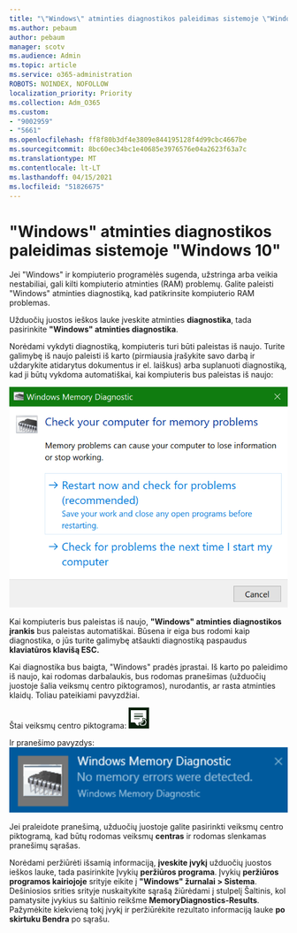 ```yaml
---
title: "\"Windows\" atminties diagnostikos paleidimas sistemoje \"Windows 10\""
ms.author: pebaum
author: pebaum
manager: scotv
ms.audience: Admin
ms.topic: article
ms.service: o365-administration
ROBOTS: NOINDEX, NOFOLLOW
localization_priority: Priority
ms.collection: Adm_O365
ms.custom:
- "9002959"
- "5661"
ms.openlocfilehash: ff8f80b3df4e3809e844195128f4d99cbc4667be
ms.sourcegitcommit: 8bc60ec34bc1e40685e3976576e04a2623f63a7c
ms.translationtype: MT
ms.contentlocale: lt-LT
ms.lasthandoff: 04/15/2021
ms.locfileid: "51826675"
---
```

# <a name="run-windows-memory-diagnostics-in-windows-10"></a>"Windows" atminties diagnostikos paleidimas sistemoje "Windows 10"

Jei "Windows" ir kompiuterio programėlės sugenda, užstringa arba veikia nestabiliai, gali kilti kompiuterio atminties (RAM) problemų. Galite paleisti "Windows" atminties diagnostiką, kad patikrinsite kompiuterio RAM problemas.

Užduočių juostos ieškos lauke įveskite atminties **diagnostika**, tada pasirinkite **"Windows" atminties diagnostika**. 

Norėdami vykdyti diagnostiką, kompiuteris turi būti paleistas iš naujo. Turite galimybę iš naujo paleisti iš karto (pirmiausia įrašykite savo darbą ir uždarykite atidarytus dokumentus ir el. laiškus) arba suplanuoti diagnostiką, kad ji būtų vykdoma automatiškai, kai kompiuteris bus paleistas iš naujo:

!["Windows" atminties diagnostika](media/windows-memory-diagnostic.png)

Kai kompiuteris bus paleistas iš naujo, **"Windows" atminties diagnostikos įrankis** bus paleistas automatiškai. Būsena ir eiga bus rodomi kaip diagnostika, o jūs turite galimybę atšaukti diagnostiką paspaudus **klaviatūros klavišą ESC.**

Kai diagnostika bus baigta, "Windows" pradės įprastai.
Iš karto po paleidimo iš naujo, kai rodomas  darbalaukis, bus rodomas pranešimas (užduočių juostoje šalia veiksmų centro piktogramos), nurodantis, ar rasta atminties klaidų. Toliau pateikiami pavyzdžiai.

Štai veiksmų centro piktograma: ![Veiksmų centro piktograma](media/action-center-icon.png) 

Ir pranešimo pavyzdys: ![Nėra atminties klaidų](media/no-memory-errors.png)

Jei praleidote pranešimą, užduočių juostoje galite pasirinkti veiksmų centro piktogramą, kad būtų rodomas veiksmų **centras** ir rodomas slenkamas pranešimų sąrašas. 

Norėdami peržiūrėti išsamią informaciją, **įveskite įvykį** užduočių juostos ieškos lauke, tada pasirinkite Įvykių **peržiūros programa**. Įvykių **peržiūros programos kairiojoje** srityje eikite į **"Windows" žurnalai > Sistema**. Dešiniosios srities srityje nuskaitykite sąrašą žiūrėdami į stulpelį Šaltinis, kol pamatysite įvykius su šaltinio reikšme **MemoryDiagnostics-Results**.  Pažymėkite kiekvieną tokį įvykį ir peržiūrėkite rezultato informaciją lauke **po skirtuku Bendra** po sąrašu.
